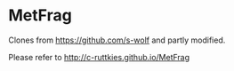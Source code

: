 MetFrag
=======

Clones from https://github.com/s-wolf and partly modified.

Please refer to http://c-ruttkies.github.io/MetFrag
